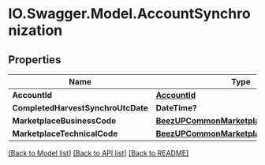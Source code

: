 # IO.Swagger.Model.AccountSynchronization
## Properties

Name | Type | Description | Notes
------------ | ------------- | ------------- | -------------
**AccountId** | [**AccountId**](AccountId.md) |  | [optional] 
**CompletedHarvestSynchroUtcDate** | **DateTime?** |  | [optional] 
**MarketplaceBusinessCode** | [**BeezUPCommonMarketplaceBusinessCode**](BeezUPCommonMarketplaceBusinessCode.md) |  | [optional] 
**MarketplaceTechnicalCode** | [**BeezUPCommonMarketplaceTechnicalCode**](BeezUPCommonMarketplaceTechnicalCode.md) |  | [optional] 

[[Back to Model list]](../README.md#documentation-for-models) [[Back to API list]](../README.md#documentation-for-api-endpoints) [[Back to README]](../README.md)

